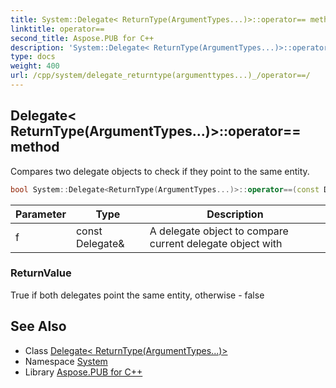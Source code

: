 ```yaml
---
title: System::Delegate< ReturnType(ArgumentTypes...)>::operator== method
linktitle: operator==
second_title: Aspose.PUB for C++
description: 'System::Delegate< ReturnType(ArgumentTypes...)>::operator== method. Compares two delegate objects to check if they point to the same entity in C++.'
type: docs
weight: 400
url: /cpp/system/delegate_returntype(argumenttypes...)_/operator==/
---
```

## Delegate< ReturnType(ArgumentTypes...)>::operator== method


Compares two delegate objects to check if they point to the same entity.

```cpp
bool System::Delegate<ReturnType(ArgumentTypes...)>::operator==(const Delegate &f) const
```


| Parameter | Type | Description |
| --- | --- | --- |
| f | const Delegate\& | A delegate object to compare current delegate object with |

### ReturnValue

True if both delegates point the same entity, otherwise - false

## See Also

* Class [Delegate< ReturnType(ArgumentTypes...)>](../)
* Namespace [System](../../)
* Library [Aspose.PUB for C++](../../../)
